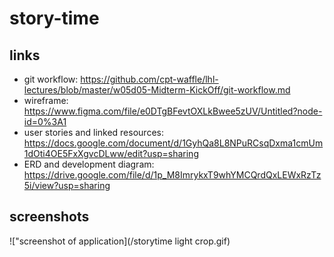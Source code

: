 # story-time

## links

- git workflow: https://github.com/cpt-waffle/lhl-lectures/blob/master/w05d05-Midterm-KickOff/git-workflow.md
- wireframe: https://www.figma.com/file/e0DTgBFevtOXLkBwee5zUV/Untitled?node-id=0%3A1
- user stories and linked resources: https://docs.google.com/document/d/1GyhQa8L8NPuRCsqDxma1cmUm1dOti4OE5FxXgvcDLww/edit?usp=sharing
- ERD and development diagram: https://drive.google.com/file/d/1p_M8ImrykxT9whYMCQrdQxLEWxRzTz5i/view?usp=sharing

## screenshots

!["screenshot of application](/storytime light crop.gif)
